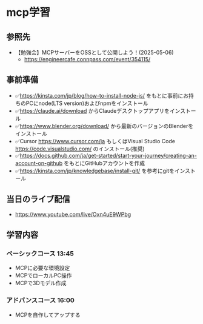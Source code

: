 # mcp学習
## 参照先
- 【勉強会】MCPサーバーをOSSとして公開しよう！(2025-05-06)
  - https://engineercafe.connpass.com/event/354115/

## 事前準備
- ✅https://kinsta.com/jp/blog/how-to-install-node-js/ をもとに事前にお持ちのPCにnode(LTS version)およびnpmをインストール
- ✅https://claude.ai/download からClaudeデスクトップアプリをインストール
- ✅https://www.blender.org/download/ から最新のバージョンのBlenderをインストール
- ✅Cursor https://www.cursor.com/ja もしくはVisual Studio Code https://code.visualstudio.com/ のインストール(推奨)
- ✅https://docs.github.com/ja/get-started/start-your-journey/creating-an-account-on-github をもとにGitHubアカウントを作成
- ✅https://kinsta.com/jp/knowledgebase/install-git/ を参考にgitをインストール

## 当日のライブ配信
- https://www.youtube.com/live/Oxn4uE9WPbg

## 学習内容
### ベーシックコース 13:45
- MCPに必要な環境設定
- MCPでローカルPC操作
- MCPで3Dモデル作成
### アドバンスコース 16:00
- MCPを自作してアップする



